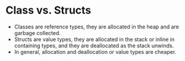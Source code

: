 # Class vs. Structs

* Classes are reference types, they are allocated in the heap and are garbage collected.
* Structs are value types, they are allocated in the stack or inline in containing types,
and they are deallocated as the stack unwinds.
* In general, allocation and deallocation or value types are cheaper.

